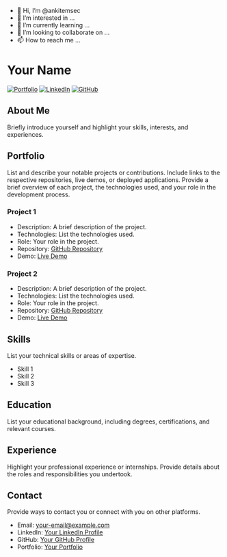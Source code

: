 - 👋 Hi, I’m @ankitemsec
- 👀 I’m interested in ...
- 🌱 I’m currently learning ...
- 💞️ I’m looking to collaborate on ...
- 📫 How to reach me ...

<!---
ankitemsec/ankitemsec is a ✨ special ✨ repository because its `README.md` (this file) appears on your GitHub profile.
You can click the Preview link to take a look at your changes.
--->
# Your Name

[![Portfolio](https://img.shields.io/badge/View%20Portfolio-Your%20Portfolio-blue)](https://your-portfolio-url.com)
[![LinkedIn](https://img.shields.io/badge/LinkedIn-Connect-blue)](https://www.linkedin.com/in/your-linkedin-profile/)
[![GitHub](https://img.shields.io/badge/GitHub-Follow-black)](https://github.com/your-github-profile)

## About Me

Briefly introduce yourself and highlight your skills, interests, and experiences.

## Portfolio

List and describe your notable projects or contributions. Include links to the respective repositories, live demos, or deployed applications. Provide a brief overview of each project, the technologies used, and your role in the development process.

### Project 1

- Description: A brief description of the project.
- Technologies: List the technologies used.
- Role: Your role in the project.
- Repository: [GitHub Repository](https://github.com/your-repo/project1)
- Demo: [Live Demo](https://your-project1-demo.com)

### Project 2

- Description: A brief description of the project.
- Technologies: List the technologies used.
- Role: Your role in the project.
- Repository: [GitHub Repository](https://github.com/your-repo/project2)
- Demo: [Live Demo](https://your-project2-demo.com)

## Skills

List your technical skills or areas of expertise.

- Skill 1
- Skill 2
- Skill 3

## Education

List your educational background, including degrees, certifications, and relevant courses.

## Experience

Highlight your professional experience or internships. Provide details about the roles and responsibilities you undertook.

## Contact

Provide ways to contact you or connect with you on other platforms.

- Email: your-email@example.com
- LinkedIn: [Your LinkedIn Profile](https://www.linkedin.com/in/your-linkedin-profile/)
- GitHub: [Your GitHub Profile](https://github.com/your-github-profile)
- Portfolio: [Your Portfolio](https://your-portfolio-url.com)

